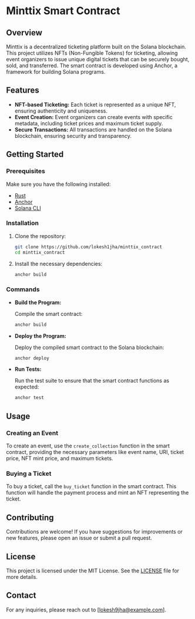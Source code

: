 # Minttix Smart Contract

## Overview

Minttix is a decentralized ticketing platform built on the Solana blockchain. This project utilizes NFTs (Non-Fungible Tokens) for ticketing, allowing event organizers to issue unique digital tickets that can be securely bought, sold, and transferred. The smart contract is developed using Anchor, a framework for building Solana programs.

## Features

- **NFT-based Ticketing:** Each ticket is represented as a unique NFT, ensuring authenticity and uniqueness.
- **Event Creation:** Event organizers can create events with specific metadata, including ticket prices and maximum ticket supply.
- **Secure Transactions:** All transactions are handled on the Solana blockchain, ensuring security and transparency.

## Getting Started

### Prerequisites

Make sure you have the following installed:

- [Rust](https://www.rust-lang.org/tools/install)
- [Anchor](https://project-serum.github.io/anchor/getting-started/installation.html)
- [Solana CLI](https://docs.solana.com/cli/install-solana-cli-tools)

### Installation

1. Clone the repository:

   ```bash
   git clone https://github.com/lokesh1jha/minttix_contract
   cd minttix_contract
   ```

2. Install the necessary dependencies:

   ```bash
   anchor build
   ```

### Commands

- **Build the Program:**

   Compile the smart contract:

   ```bash
   anchor build
   ```

- **Deploy the Program:**

   Deploy the compiled smart contract to the Solana blockchain:

   ```bash
   anchor deploy
   ```

- **Run Tests:**

   Run the test suite to ensure that the smart contract functions as expected:

   ```bash
   anchor test
   ```

## Usage

### Creating an Event

To create an event, use the `create_collection` function in the smart contract, providing the necessary parameters like event name, URI, ticket price, NFT mint price, and maximum tickets.

### Buying a Ticket

To buy a ticket, call the `buy_ticket` function in the smart contract. This function will handle the payment process and mint an NFT representing the ticket.

## Contributing

Contributions are welcome! If you have suggestions for improvements or new features, please open an issue or submit a pull request.

## License

This project is licensed under the MIT License. See the [LICENSE](LICENSE) file for more details.

## Contact

For any inquiries, please reach out to [lokesh9jha@example.com].
